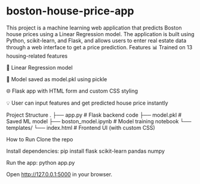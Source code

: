 # boston-house-price-app
This project is a machine learning web application that predicts Boston house prices using a Linear Regression model. The application is built using Python, scikit-learn, and Flask, and allows users to enter real estate data through a web interface to get a price prediction.
Features
📊 Trained on 13 housing-related features

🧠 Linear Regression model

💾 Model saved as model.pkl using pickle

🌐 Flask app with HTML form and custom CSS styling

💡 User can input features and get predicted house price instantly

Project Structure
.
├── app.py                # Flask backend code
├── model.pkl             # Saved ML model
├── boston_model.ipynb    # Model training notebook
└── templates/
    └── index.html        # Frontend UI (with custom CSS)

How to Run
Clone the repo

Install dependencies: pip install flask scikit-learn pandas numpy

Run the app: python app.py

Open http://127.0.0.1:5000 in your browser.
